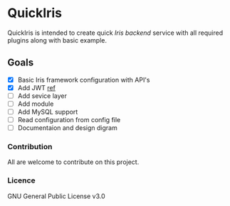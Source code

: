 # QuickIris

QuickIris is intended to create quick *Iris backend* service with all required plugins along with basic example.

## Goals
- [x] Basic Iris framework configuration with API's
- [x] Add JWT [ref](https://github.com/kataras/iris/blob/master/_examples/experimental-handlers/jwt/main.go)
- [ ] Add sevice layer
- [ ] Add module
- [ ] Add MySQL support
- [ ] Read configuration from config file
- [ ] Documentaion and design digram

### Contribution

All are welcome to contribute on this project.

### Licence

GNU General Public License v3.0

